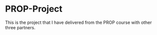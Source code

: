 # PROP-Project
This is the project that I have delivered from the PROP course with other three partners.
